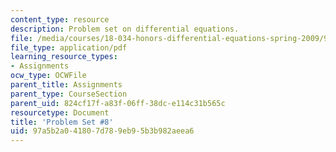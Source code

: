 ```yaml
---
content_type: resource
description: Problem set on differential equations.
file: /media/courses/18-034-honors-differential-equations-spring-2009/97a5b2a041807d789eb95b3b982aeea6_MIT18_034s09_pset08.pdf
file_type: application/pdf
learning_resource_types:
- Assignments
ocw_type: OCWFile
parent_title: Assignments
parent_type: CourseSection
parent_uid: 824cf17f-a83f-06ff-38dc-e114c31b565c
resourcetype: Document
title: 'Problem Set #8'
uid: 97a5b2a0-4180-7d78-9eb9-5b3b982aeea6
---
```


